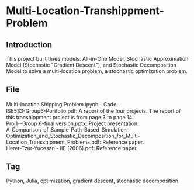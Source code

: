 # Multi-Location-Transhippment-Problem

## Introduction
This project built three models: All-in-One Model, Stochastic Approximation Model (Stochastic "Gradient Descent"), and Stochastic Decomposition Model to solve a multi-location problem, a stochastic optimization problem. 


## File
Multi-location Shipping Problem.ipynb：Code.   
ISE533-Group6-Portfolio.pdf: A report of the four projects. The report of this transhippment project is from page 3 to page 14.   
Proj1--Group 6-final version.pptx: Project presentation.   
A_Comparison_of_Sample-Path-Based_Simulation-Optimization_and_Stochastic_Decomposition_for_Multi-Location_Transshipment_Problems.pdf: Reference paper.   
Herer-Tzur-Yucesan - IIE (2006).pdf: Reference paper.

## Tag
Python, Julia, optimization, gradient descent, stochastic decomposition
